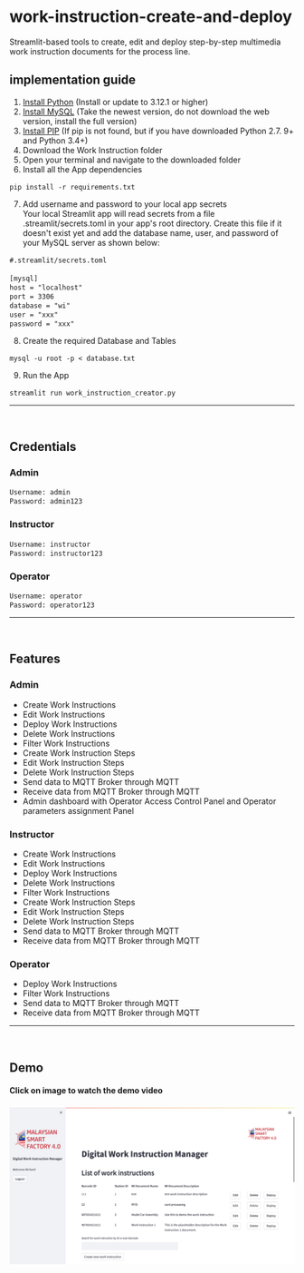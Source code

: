 # work-instruction-create-and-deploy
Streamlit-based tools to create, edit and deploy step-by-step multimedia work instruction documents for the process line.

## implementation guide
1. [Install Python](https://www.python.org/downloads/) (Install or update to 3.12.1 or higher)
2. [Install MySQL](https://dev.mysql.com/downloads/installer/) (Take the newest version, do not download the web version, install the full version)
3. [Install PIP](https://www.geeksforgeeks.org/how-to-install-pip-on-windows/) (If pip is not found, but if you have downloaded Python 2.7. 9+ and Python 3.4+)
4. Download the Work Instruction folder 
5. Open your terminal and navigate to the downloaded folder
6. Install all the App dependencies  
```console 
pip install -r requirements.txt
```  
7. Add username and password to your local app secrets  
  Your local Streamlit app will read secrets from a file .streamlit/secrets.toml in your app's root directory. Create this file if it doesn't exist yet and add the database name, user, and password of your MySQL server as shown below:  
  ```console 
#.streamlit/secrets.toml

[mysql]
host = "localhost"
port = 3306
database = "wi"
user = "xxx"
password = "xxx"
```  

8. Create the required Database and Tables  
```console 
mysql -u root -p < database.txt
```  
9. Run the App  
```console 
streamlit run work_instruction_creator.py
```  

---  
<br/> 

## Credentials
### Admin
```console 
Username: admin  
Password: admin123
```  

### Instructor
```console 
Username: instructor  
Password: instructor123
```  

### Operator
```console 
Username: operator  
Password: operator123
```  

---  
<br/> 

## Features  
### Admin
- Create Work Instructions
- Edit Work Instructions
- Deploy Work Instructions
- Delete Work Instructions
- Filter Work Instructions
- Create Work Instruction Steps
- Edit Work Instruction Steps
- Delete Work Instruction Steps
- Send data to MQTT Broker through MQTT
- Receive data from MQTT Broker through MQTT
- Admin dashboard with Operator Access Control Panel and Operator parameters assignment Panel 

### Instructor
- Create Work Instructions
- Edit Work Instructions
- Deploy Work Instructions
- Delete Work Instructions
- Filter Work Instructions
- Create Work Instruction Steps
- Edit Work Instruction Steps
- Delete Work Instruction Steps
- Send data to MQTT Broker through MQTT
- Receive data from MQTT Broker through MQTT

### Operator
- Deploy Work Instructions
- Filter Work Instructions
- Send data to MQTT Broker through MQTT
- Receive data from MQTT Broker through MQTT

---  
<br/> 

## Demo  
#### **Click on image to watch the demo video** 
[![Demo Video](multimedia/img.png)](https://drive.google.com/file/d/1bUrmqlS7WzaUTkKL_JylFQr2rL43mqAh/view?usp=share_link)  
